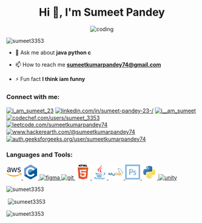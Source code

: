 
<h1 align="center">Hi 👋, I'm Sumeet Pandey</h1>
<center><img alt="coding" width="400"src="https://cdn.dribbble.com/users/1162077/screenshots/3848914/programmer.gif"></center>
<p align="left"> <img src="https://komarev.com/ghpvc/?username=sumeet3353&label=Profile%20views&color=0e75b6&style=flat" alt="sumeet3353" /> </p>





- 💬 Ask me about **java python c**

- 📫 How to reach me **sumeetkumarpandey74@gmail.com**

- ⚡ Fun fact **I think iam funny**

<h3 align="left">Connect with me:</h3>
<p align="left">
<a href="https://twitter.com/i_am_sumeet_23" target="blank"><img align="center" src="https://raw.githubusercontent.com/rahuldkjain/github-profile-readme-generator/master/src/images/icons/Social/twitter.svg" alt="i_am_sumeet_23" height="30" width="40" /></a>
<a href="https://linkedin.com/in/linkedin.com/in/sumeet-pandey-23-/" target="blank"><img align="center" src="https://raw.githubusercontent.com/rahuldkjain/github-profile-readme-generator/master/src/images/icons/Social/linked-in-alt.svg" alt="linkedin.com/in/sumeet-pandey-23-/" height="30" width="40" /></a>
<a href="https://instagram.com/i__am_sumeet" target="blank"><img align="center" src="https://raw.githubusercontent.com/rahuldkjain/github-profile-readme-generator/master/src/images/icons/Social/instagram.svg" alt="i__am_sumeet" height="30" width="40" /></a>
<a href="https://www.codechef.com/users/codechef.com/users/sumeet_3353" target="blank"><img align="center" src="https://cdn.jsdelivr.net/npm/simple-icons@3.1.0/icons/codechef.svg" alt="codechef.com/users/sumeet_3353" height="30" width="40" /></a>
<a href="https://www.leetcode.com/leetcode.com/sumeetkumarpandey74" target="blank"><img align="center" src="https://raw.githubusercontent.com/rahuldkjain/github-profile-readme-generator/master/src/images/icons/Social/leet-code.svg" alt="leetcode.com/sumeetkumarpandey74" height="30" width="40" /></a>
<a href="https://www.hackerearth.com/www.hackerearth.com/@sumeetkumarpandey74" target="blank"><img align="center" src="https://raw.githubusercontent.com/rahuldkjain/github-profile-readme-generator/master/src/images/icons/Social/hackerearth.svg" alt="www.hackerearth.com/@sumeetkumarpandey74" height="30" width="40" /></a>
<a href="https://auth.geeksforgeeks.org/user/auth.geeksforgeeks.org/user/sumeetkumarpandey74" target="blank"><img align="center" src="https://raw.githubusercontent.com/rahuldkjain/github-profile-readme-generator/master/src/images/icons/Social/geeks-for-geeks.svg" alt="auth.geeksforgeeks.org/user/sumeetkumarpandey74" height="30" width="40" /></a>
</p>

<h3 align="left">Languages and Tools:</h3>
<p align="left"> <a href="https://aws.amazon.com" target="_blank" rel="noreferrer"> <img src="https://raw.githubusercontent.com/devicons/devicon/master/icons/amazonwebservices/amazonwebservices-original-wordmark.svg" alt="aws" width="40" height="40"/> </a> <a href="https://www.cprogramming.com/" target="_blank" rel="noreferrer"> <img src="https://raw.githubusercontent.com/devicons/devicon/master/icons/c/c-original.svg" alt="c" width="40" height="40"/> </a> <a href="https://www.figma.com/" target="_blank" rel="noreferrer"> <img src="https://www.vectorlogo.zone/logos/figma/figma-icon.svg" alt="figma" width="40" height="40"/> </a> <a href="https://git-scm.com/" target="_blank" rel="noreferrer"> <img src="https://www.vectorlogo.zone/logos/git-scm/git-scm-icon.svg" alt="git" width="40" height="40"/> </a> <a href="https://www.w3.org/html/" target="_blank" rel="noreferrer"> <img src="https://raw.githubusercontent.com/devicons/devicon/master/icons/html5/html5-original-wordmark.svg" alt="html5" width="40" height="40"/> </a> <a href="https://www.java.com" target="_blank" rel="noreferrer"> <img src="https://raw.githubusercontent.com/devicons/devicon/master/icons/java/java-original.svg" alt="java" width="40" height="40"/> </a> <a href="https://www.mysql.com/" target="_blank" rel="noreferrer"> <img src="https://raw.githubusercontent.com/devicons/devicon/master/icons/mysql/mysql-original-wordmark.svg" alt="mysql" width="40" height="40"/> </a> <a href="https://www.photoshop.com/en" target="_blank" rel="noreferrer"> <img src="https://raw.githubusercontent.com/devicons/devicon/master/icons/photoshop/photoshop-line.svg" alt="photoshop" width="40" height="40"/> </a> <a href="https://www.python.org" target="_blank" rel="noreferrer"> <img src="https://raw.githubusercontent.com/devicons/devicon/master/icons/python/python-original.svg" alt="python" width="40" height="40"/> </a> <a href="https://unity.com/" target="_blank" rel="noreferrer"> <img src="https://www.vectorlogo.zone/logos/unity3d/unity3d-icon.svg" alt="unity" width="40" height="40"/> </a> </p>

<p><img src="https://github-readme-stats.vercel.app/api/top-langs?username=sumeet3353&show_icons=true&locale=en&layout=compact" alt="sumeet3353" /></p>

<p>&nbsp;<img align="center" src="https://github-readme-stats.vercel.app/api?username=sumeet3353&show_icons=true&locale=en" alt="sumeet3353" /></p>

<p><img align="center" src="https://github-readme-streak-stats.herokuapp.com/?user=sumeet3353&" alt="sumeet3353" /></p>
